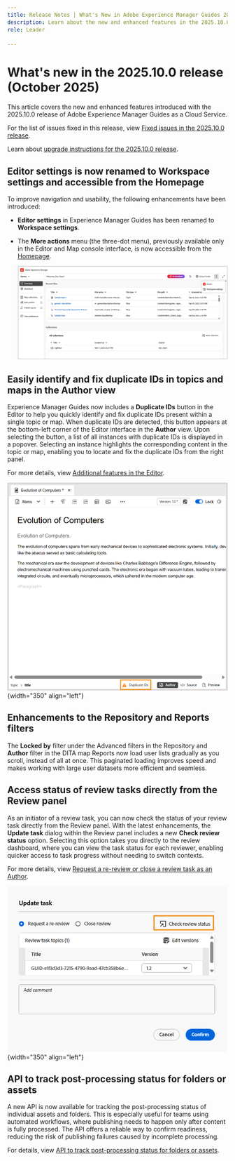 ```yaml
---
title: Release Notes | What's New in Adobe Experience Manager Guides 2025.10.0 release
description: Learn about the new and enhanced features in the 2025.10.0 release of Adobe Experience Manager Guides
role: Leader

---
```

# What's new in the 2025.10.0 release (October 2025)

This article covers the new and enhanced features introduced with the 2025.10.0 release of Adobe Experience Manager Guides as a Cloud Service.

For the list of issues fixed in this release, view [Fixed issues in the 2025.10.0 release](fixed-issues-2025-10-0.md).

Learn about [upgrade instructions for the 2025.10.0  release](../release-info/upgrade-instructions-2025-10-0.md).


## Editor settings is now renamed to Workspace settings and accessible from the Homepage

To improve navigation and usability, the following enhancements have been introduced:

- **Editor settings** in Experience Manager Guides has been renamed to **Workspace settings**.
- The **More actions** menu (the three-dot menu), previously available only in the Editor and Map console interface, is now accessible from the [Homepage](../user-guide/intro-home-page.md).

    ![](assets/workspace-settings.png)

## Easily identify and fix duplicate IDs in topics and maps in the Author view 

Experience Manager Guides now includes a **Duplicate IDs** button in the Editor to help you quickly identify and fix duplicate IDs present within a single topic or map. When duplicate IDs are detected, this button appears at the bottom-left corner of the Editor interface in the **Author** view. Upon selecting the button, a list of all instances with duplicate IDs is displayed in a popover. Selecting an instance highlights the corresponding content in the topic or map, enabling you to locate and fix the duplicate IDs from the right panel.

For more details, view [Additional features in the Editor](../user-guide/web-editor-other-features.md). 

![](assets/duplicate-element-IDs.png){width="350" align="left"}

## Enhancements to the Repository and Reports filters

The **Locked by** filter under the Advanced filters in the Repository and **Author** filter in the DITA map Reports now load user lists gradually as you scroll, instead of all at once. This paginated loading improves speed and makes working with large user datasets more efficient and seamless.

## Access status of review tasks directly from the Review panel

As an initiator of a review task, you can now check the status of your review task directly from the Review panel. With the latest enhancements, the **Update task** dialog within the Review panel includes a new **Check review status** option. Selecting this option takes you directly to the review dashboard, where you can view the task status for each reviewer, enabling quicker access to task progress without needing to switch contexts.

For more details, view [Request a re-review or close a review task as an Author](../user-guide/review-close-review-task.md).

![](assets/check-review-status-icon.png){width="350" align="left"}



## API to track post-processing status for folders or assets

A new API is now available for tracking the post-processing status of individual assets and folders. This is especially useful for teams using automated workflows, where publishing needs to happen only after content is fully processed. The API offers a reliable way to confirm readiness, reducing the risk of publishing failures caused by incomplete processing.

For details, view [API to track post-processing status for folders or assets](../api-reference/track-post-processing-status.md).

